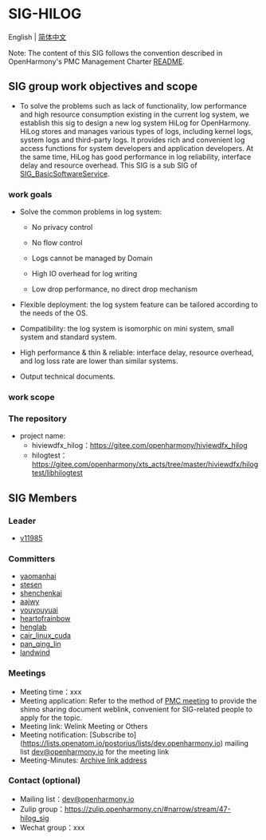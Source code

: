 # SIG-HILOG
English | [简体中文](./sig_template_cn.md)

Note: The content of this SIG follows the convention described in OpenHarmony's PMC Management Charter [README](/zh/pmc.md).

## SIG group work objectives and scope
- To solve the problems such as lack of functionality, low performance and high resource consumption existing in the current log system, we establish this sig to design a new log system HiLog for OpenHarmony. HiLog stores and manages various types of logs, including kernel logs, system logs and third-party logs. It provides rich and convenient log access functions for system developers and application developers. At the same time, HiLog has good performance in log reliability, interface delay and resource overhead. This SIG is a sub SIG of [SIG_BasicSoftwareService](https://gitee.com/openharmony/community/tree/master/sig/sig-basicsoftwareservice).
### work goals
- Solve the common problems in log system:

  * No privacy control

  * No flow control

  * Logs cannot be managed by Domain

  * High IO overhead for log writing

  * Low drop performance, no direct drop mechanism

- Flexible deployment: the log system feature can be tailored according to the needs of the OS.

- Compatibility: the log system is isomorphic on mini system, small system and standard system.

- High performance & thin & reliable: interface delay, resource overhead, and log loss rate are lower than similar systems.

- Output technical documents.

### work scope

### The repository 
- project name:
  - hiviewdfx_hilog：https://gitee.com/openharmony/hiviewdfx_hilog
  - hilogtest：https://gitee.com/openharmony/xts_acts/tree/master/hiviewdfx/hilogtest/libhilogtest


## SIG Members

### Leader
- [v11985](https://gitee.com/v11985)

### Committers
- [yaomanhai](https://gitee.com/yaomanhai)
- [stesen](https://gitee.com/stesen)
- [shenchenkai](https://gitee.com/shenchenkai)
- [aajwy](https://gitee.com/aajwy)
- [youyouyuai](https://gitee.com/youyouyuai)
- [heartofrainbow](https://gitee.com/heartofrainbow)
- [henglab](https://gitee.com/henglab)
- [cair_linux_cuda](https://gitee.com/cair_linux_cuda)
- [pan_qing_lin](https://gitee.com/pan_qing_lin)
- [landwind](https://gitee.com/landwind)

### Meetings
 - Meeting time：xxx
 - Meeting application: Refer to the method of [PMC meeting](https://gitee.com/dongjinguang/community/blob/master/zh/pmc.md#pmc%E4%BC%9A%E8%AE%AE%E9%93%BE%E6%8E%A5) to provide the shimo sharing document weblink, convenient for SIG-related people to apply for the topic.
 - Meeting link: Welink Meeting or Others
 - Meeting notification: [Subscribe to] (https://lists.openatom.io/postorius/lists/dev.openharmony.io) mailing list dev@openharmony.io for the meeting link
 - Meeting-Minutes: [Archive link address](https://gitee.com/openharmony-sig/sig-content)

### Contact (optional)

- Mailing list：dev@openharmony.io
- Zulip group：https://zulip.openharmony.cn/#narrow/stream/47-hilog_sig
- Wechat group：xxx
